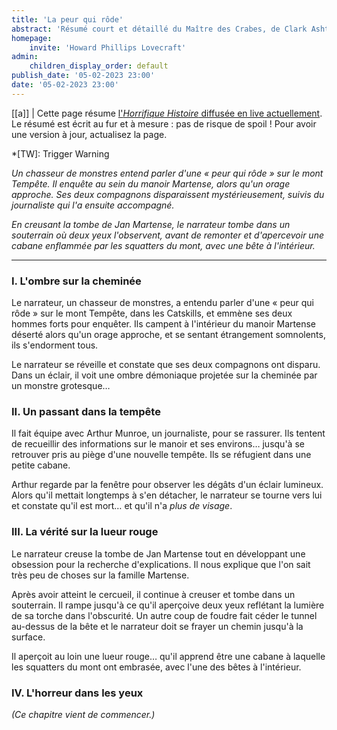 ```yaml
---
title: 'La peur qui rôde'
abstract: 'Résumé court et détaillé du Maître des Crabes, de Clark Ashton Smith !'
homepage:
    invite: 'Howard Phillips Lovecraft'
admin:
    children_display_order: default
publish_date: '05-02-2023 23:00'
date: '05-02-2023 23:00'
---
```


[[a]]
| Cette page résume [l'_Horrifique Histoire_ diffusée en live actuellement](https://www.twitch.tv/vchabrette). Le résumé est écrit au fur et à mesure : pas de risque de spoil ! Pour avoir une version à jour, actualisez la page.

*[TW]: Trigger Warning

_Un chasseur de monstres entend parler d'une « peur qui rôde » sur le mont Tempête. Il enquête au sein du manoir Martense, alors qu'un orage approche. Ses deux compagnons disparaissent mystérieusement, suivis du journaliste qui l'a ensuite accompagné._

_En creusant la tombe de Jan Martense, le narrateur tombe dans un souterrain où deux yeux l'observent, avant de remonter et d'apercevoir une cabane enflammée par les squatters du mont, avec une bête à l'intérieur._

---

### I. L'ombre sur la cheminée

Le narrateur, un chasseur de monstres, a entendu parler d'une « peur qui rôde » sur le mont Tempête, dans les Catskills, et emmène ses deux hommes forts pour enquêter. Ils campent à l'intérieur du manoir Martense déserté alors qu'un orage approche, et se sentant étrangement somnolents, ils s'endorment tous.

Le narrateur se réveille et constate que ses deux compagnons ont disparu. Dans un éclair, il voit une ombre démoniaque projetée sur la cheminée par un monstre grotesque…

### II. Un passant dans la tempête

Il fait équipe avec Arthur Munroe, un journaliste, pour se rassurer. Ils tentent de recueillir des informations sur le manoir et ses environs… jusqu'à se retrouver pris au piège d'une nouvelle tempête. Ils se réfugient dans une petite cabane.

Arthur regarde par la fenêtre pour observer les dégâts d'un éclair lumineux. Alors qu'il mettait longtemps à s'en détacher, le narrateur se tourne vers lui et constate qu'il est mort… et qu'il n'a _plus de visage_.

### III. La vérité sur la lueur rouge

Le narrateur creuse la tombe de Jan Martense tout en développant une obsession pour la recherche d'explications. Il nous explique que l'on sait très peu de choses sur la famille Martense.

Après avoir atteint le cercueil, il continue à creuser et tombe dans un souterrain. Il rampe jusqu'à ce qu'il aperçoive deux yeux reflétant la lumière de sa torche dans l'obscurité. Un autre coup de foudre fait céder le tunnel au-dessus de la bête et le narrateur doit se frayer un chemin jusqu'à la surface.

Il aperçoit au loin une lueur rouge… qu'il apprend être une cabane à laquelle les squatters du mont ont embrasée, avec l'une des bêtes à l'intérieur.

### IV. L'horreur dans les yeux

_(Ce chapitre vient de commencer.)_